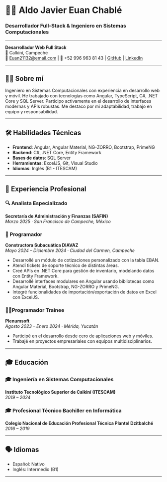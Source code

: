 # 👨‍💻 Aldo Javier Euan Chablé  
### Desarrollador Full-Stack & Ingeniero en Sistemas Computacionales
---
**Desarrollador Web Full Stack**  
📍 Calkiní, Campeche  
📧 Euan21132@email.com | 📱 +52 996 963 81 43  | [GitHub](https://github.com/AldoEuan) | [LinkedIn](www.linkedin.com/in/aldo-javier-euan-chable-458605234)

---

## 🧑‍💻 Sobre mí

Ingeniero en Sistemas Computacionales con experiencia en desarrollo web y móvil. He trabajado con tecnologías como Angular, TypeScript, C#, .NET Core y SQL Server. Participo activamente en el desarrollo de interfaces modernas y APIs robustas. Me destaco por mi adaptabilidad, trabajo en equipo y responsabilidad.

---


## 🛠️ Habilidades Técnicas

- **Frontend**: Angular, Angular Material, NG-ZORRO, Bootstrap, PrimeNG  
- **Backend**: C#, .NET Core, Entity Framework  
- **Bases de datos**: SQL Server  
- **Herramientas**: ExcelJS, Git, Visual Studio  
- **Idiomas**: Inglés (B1 - ITESCAM)

---

## 💼 Experiencia Profesional

### 🔍 Analista Especializado  
**Secretaría de Administración y Finanzas (SAFIN)**  
_Marzo 2025 · San Francisco de Campeche, México_

### 🏢 Programador    
**Constructora Subacuática DIAVAZ**  
_Mayo 2024 – Diciembre 2024 · Ciudad del Carmen, Campeche_

- Desarrollé un módulo de cotizaciones personalizado con la tabla EBAN.
- Atendí tickets de soporte técnico de distintas áreas.
- Creé APIs en .NET Core para gestión de inventario, modelando datos con Entity Framework.
- Desarrollé interfaces modulares en Angular usando bibliotecas como Angular Material, Bootstrap, NG-ZORRO y PrimeNG.
- Integré funcionalidades de importación/exportación de datos en Excel con ExcelJS.

### 🧑‍💼Programador Trainee  
**Plenumsoft**  
_Agosto 2023 – Enero 2024 · Mérida, Yucatán_

- Participé en el desarrollo desde cero de aplicaciones web y móviles.
- Trabajé en proyectos empresariales con equipos multidisciplinarios.
---


## 🎓 Educación

### 🎓 Ingeniería en Sistemas Computacionales  
**Instituto Tecnológico Superior de Calkiní (ITESCAM)**  
_2019 – 2024_

### 🎓 Profesional Técnico Bachiller en Informática  
**Colegio Nacional de Educación Profesional Técnica Plantel Dzitbalché**  
_2016 – 2019_

---

 

## 🗣️ Idiomas

- Español: Nativo  
- Inglés: Intermedio (B1)

---


